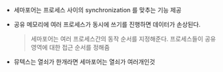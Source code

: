 - 세마포어는 프로세스 사이의 synchronization 를 맞추는 기능 제공
- 공유 메모리에 여러 프로세스가 동시에 쓰기를 진행하면 데이터가 손상된다.
    > 세마포어는 여러 프로세스간의 동작 순서를 지정해준다.
    > 프로세스들이 공유 영역에 대한 접근 순서를 정해줌

- 뮤텍스는 열쇠가 한개라면 세마포어는 열쇠가 여러개인것